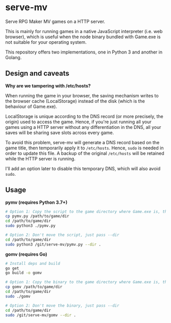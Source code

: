 # serve-mv

Serve RPG Maker MV games on a HTTP server.

This is mainly for running games in a native JavaScript interpreter (i.e. web browser),
which is useful when the node binary bundled with Game.exe is not suitable for your
operating system.

This repository offers two implementations, one in Python 3 and another in Golang.


## Design and caveats

**Why are we tampering with /etc/hosts?**

When running the game in your browser, the saving mechanism writes to the browser cache
(LocalStorage) instead of the disk (which is the behaviour of Game.exe).

LocalStorage is unique according to the DNS record (or more precisely, the origin) used
to access the game. Hence, if you're just running all your games using a HTTP server
without any differentiation in the DNS, all your saves will be sharing save slots
across every game.

To avoid this problem, serve-mv will generate a DNS record based on the game title, then
temporarily apply it to `/etc/hosts`. Hence, `sudo` is needed in order to update this file.
A backup of the original `/etc/hosts` will be retained while the HTTP server is running.

I'll add an option later to disable this temporary DNS, which will also avoid `sudo`.


## Usage

**pymv (requires Python 3.7+)**

```sh
# Option 1: Copy the script to the game directory where Game.exe is, then execute
cp pymv.py /path/to/game/dir
cd /path/to/game/dir
sudo python3 ./pymv.py

# Option 2: Don't move the script, just pass --dir
cd /path/to/game/dir
sudo python3 /git/serve-mv/pymv.py --dir .
```

**gomv (requires Go)**

```sh
# Install deps and build
go get
go build -o gomv

# Option 1: Copy the binary to the game directory where Game.exe is, then execute
cp gomv /path/to/game/dir
cd /path/to/game/dir
sudo ./gomv

# Option 2: Don't move the binary, just pass --dir
cd /path/to/game/dir
sudo /git/serve-mv/gomv --dir .
```
